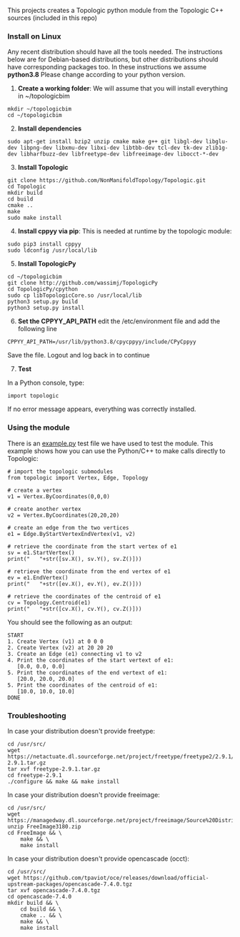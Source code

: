 This projects creates a Topologic python module from the Topologic C++ sources (included in this repo)

### Install on Linux

Any recent distribution should have all the tools needed. The instructions below are for Debian-based distributions, but other distributions should have corresponding packages too. In these instructions we assume **python3.8** Please change according to your python version.

1. **Create a working folder**: We will assume that you will install everything in ~/topologicbim
```
mkdir ~/topologicbim
cd ~/topologicbim
```

2. **Install dependencies**
```
sudo apt-get install bzip2 unzip cmake make g++ git libgl-dev libglu-dev libpng-dev libxmu-dev libxi-dev libtbb-dev tcl-dev tk-dev zlib1g-dev libharfbuzz-dev libfreetype-dev libfreeimage-dev libocct-*-dev
```

3. **Install Topologic**
```
git clone https://github.com/NonManifoldTopology/Topologic.git
cd Topologic
mkdir build
cd build
cmake ..
make
sudo make install
```

4. **Install cppyy via pip**: This is needed at runtime by the topologic module:
```
sudo pip3 install cppyy
sudo ldconfig /usr/local/lib
```

5. **Install TopologicPy**
```
cd ~/topologicbim
git clone http://github.com/wassimj/TopologicPy
cd TopologicPy/cpython
sudo cp libTopologicCore.so /usr/local/lib
python3 setup.py build
python3 setup.py install
```

6. **Set the CPPYY_API_PATH**
edit the /etc/environment file and add the following line
```
CPPYY_API_PATH=/usr/lib/python3.8/cpycppyy/include/CPyCppyy
```
Save the file. Logout and log back in to continue

7. **Test**

In a Python console, type:
```
import topologic
```
If no error message appears, everything was correctly installed.

### Using the module

There is an [example.py](~/topologicbim/TopologicPy/example.py) test file we have used to test the module. This example shows how you can use the Python/C++ to make calls directly to Topologic:

```
# import the topologic submodules
from topologic import Vertex, Edge, Topology

# create a vertex
v1 = Vertex.ByCoordinates(0,0,0) 

# create another vertex
v2 = Vertex.ByCoordinates(20,20,20)

# create an edge from the two vertices
e1 = Edge.ByStartVertexEndVertex(v1, v2)

# retrieve the coordinate from the start vertex of e1
sv = e1.StartVertex()
print("   "+str([sv.X(), sv.Y(), sv.Z()]))

# retrieve the coordinate from the end vertex of e1
ev = e1.EndVertex()
print("   "+str([ev.X(), ev.Y(), ev.Z()]))

# retrieve the coordinates of the centroid of e1
cv = Topology.Centroid(e1)
print("   "+str([cv.X(), cv.Y(), cv.Z()]))
```
You should see the following as an output:
```
START
1. Create Vertex (v1) at 0 0 0
2. Create Vertex (v2) at 20 20 20
3. Create an Edge (e1) connecting v1 to v2
4. Print the coordinates of the start vertext of e1:
   [0.0, 0.0, 0.0]
5. Print the coordinates of the end vertext of e1:
   [20.0, 20.0, 20.0]
5. Print the coordinates of the centroid of e1:
   [10.0, 10.0, 10.0]
DONE
```

### Troubleshooting

In case your distribution doesn't provide freetype:

```
cd /usr/src/
wget https://netactuate.dl.sourceforge.net/project/freetype/freetype2/2.9.1/freetype-2.9.1.tar.gz
tar xvf freetype-2.9.1.tar.gz
cd freetype-2.9.1
./configure && make && make install
```

In case your distribution doesn't provide freeimage:

```
cd /usr/src/
wget https://managedway.dl.sourceforge.net/project/freeimage/Source%20Distribution/3.18.0/FreeImage3180.zip
unzip FreeImage3180.zip
cd FreeImage && \
	make && \
	make install
```

In case your distribution doesn't provide opencascade (occt):

```
cd /usr/src/
wget https://github.com/tpaviot/oce/releases/download/official-upstream-packages/opencascade-7.4.0.tgz
tar xvf opencascade-7.4.0.tgz
cd opencascade-7.4.0
mkdir build && \
	cd build && \
	cmake .. && \
	make && \
	make install
```






